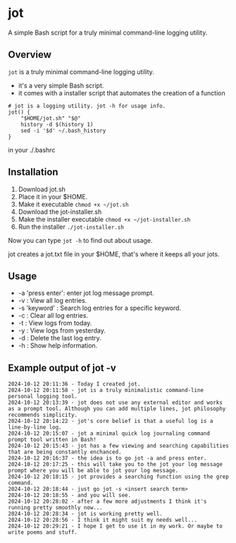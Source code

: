 # jot
A simple Bash script for a truly minimal command-line logging utility. 

## Overview
`jot` is a truly minimal command-line logging utility.
- it's a very simple Bash script.
- it comes with a installer script that automates the creation of a function
```
# jot is a logging utility. jot -h for usage info.
jot() {
    "$HOME/jot.sh" "$@"
    history -d $(history 1)
    sed -i '$d' ~/.bash_history
}
```

in your ./.bashrc


## Installation
1. Download jot.sh
2. Place it in your $HOME.
2. Make it executable `chmod +x ~/jot.sh`
3. Download the jot-installer.sh
4. Make the installer executable `chmod +x ~/jot-installer.sh`
5. Run the installer `./jot-installer.sh`

Now you can type `jot -h` to find out about usage.

jot creates a jot.txt file in your $HOME, that's where it keeps all your jots.

## Usage

- -a 'press enter': enter jot log message prompt.
- -v : View all log entries.
- -s 'keyword' : Search log entries for a specific keyword.
- -c : Clear all log entries.
- -t : View logs from today.
- -y : View logs from yesterday.
- -d : Delete the last log entry.
- -h : Show help information.

## Example output of jot -v
```
2024-10-12 20:11:36 - Today I created jot.
2024-10-12 20:11:58 - jot is a truly minimalistic command-line personal logging tool.
2024-10-12 20:13:39 - jot does not use any external editor and works as a prompt tool. Although you can add multiple lines, jot philosophy recommends simplicity.
2024-10-12 20:14:22 - jot's core belief is that a useful log is a line-by-line log.
2024-10-12 20:15:07 - jot a minimal quick log journaling command prompt tool written in Bash!
2024-10-12 20:15:43 - jot has a few viewing and searching capabilities that are being constantly enchanced.
2024-10-12 20:16:37 - the idea is to go jot -a and press enter.
2024-10-12 20:17:25 - this will take you to the jot your log message prompt where you will be able to jot your log message.
2024-10-12 20:18:15 - jot provides a searching function using the grep command.
2024-10-12 20:18:44 - just go jot -s <insert search term>
2024-10-12 20:18:55 - and you will see.
2024-10-12 20:28:02 - after a few more adjustments I think it's running pretty smoothly now...
2024-10-12 20:28:34 - jot is working pretty well.
2024-10-12 20:28:56 - I think it might suit my needs well...
2024-10-12 20:29:21 - I hope I get to use it in my work. Or maybe to write poems and stuff.

```